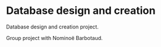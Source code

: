 # Database design and creation

Database design and creation project.

Group project with Nominoë Barbotaud.